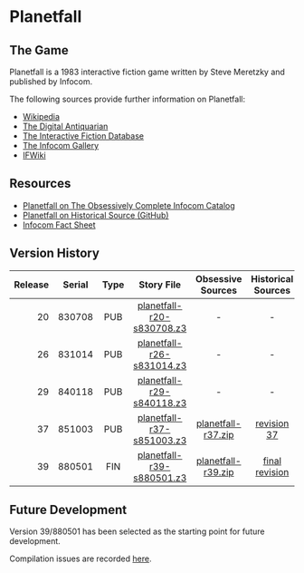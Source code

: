# Planetfall

## The Game

Planetfall is a 1983 interactive fiction game written by Steve Meretzky and published by Infocom.

The following sources provide further information on Planetfall:

* [Wikipedia](https://en.wikipedia.org/wiki/Planetfall)
* [The Digital Antiquarian](https://www.filfre.net/2013/03/planetfall/)
* [The Interactive Fiction Database](https://ifdb.tads.org/viewgame?id=xe6kb3cuqwie2q38)
* [The Infocom Gallery](http://infocom.elsewhere.org/gallery/planetfall/planetfall.html)
* [IFWiki](http://www.ifwiki.org/index.php/Planetfall)

## Resources

* [Planetfall on The Obsessively Complete Infocom Catalog](https://eblong.com/infocom/#planetfall)
* [Planetfall on Historical Source (GitHub)](https://github.com/historicalsource/planetfall)
* [Infocom Fact Sheet](http://pdd.if-legends.org/infocom/fact-sheet.txt)

## Version History

| Release | Serial | Type | Story File                  | Obsessive Sources    | Historical Sources |
| -------:|:------:|:----:|:---------------------------:|:--------------------:|:------------------:|
|      20 | 830708 |  PUB | [planetfall-r20-s830708.z3] |                    - |                  - |
|      26 | 831014 |  PUB | [planetfall-r26-s831014.z3] |                    - |                  - |
|      29 | 840118 |  PUB | [planetfall-r29-s840118.z3] |                    - |                  - |
|      37 | 851003 |  PUB | [planetfall-r37-s851003.z3] | [planetfall-r37.zip] |      [revision 37] |
|      39 | 880501 |  FIN | [planetfall-r39-s880501.z3] | [planetfall-r39.zip] |   [final revision] |

[planetfall-r20-s830708.z3]: https://eblong.com/infocom/gamefiles/planetfall-r20-s830708.z3

[planetfall-r26-s831014.z3]: https://eblong.com/infocom/gamefiles/planetfall-r26-s831014.z3

[planetfall-r29-s840118.z3]: https://eblong.com/infocom/gamefiles/planetfall-r29-s840118.z3

[planetfall-r37-s851003.z3]: https://eblong.com/infocom/gamefiles/planetfall-r37-s851003.z3
[planetfall-r37.zip]: https://eblong.com/infocom/sources/planetfall-r37.zip
[revision 37]: https://github.com/historicalsource/planetfall/tree/281bd3417faada8011397244d4bfaad562cb7bfc

[planetfall-r39-s880501.z3]: https://eblong.com/infocom/gamefiles/planetfall-r39-s880501.z3
[planetfall-r39.zip]: https://eblong.com/infocom/sources/planetfall-r39.zip
[final revision]: https://github.com/historicalsource/planetfall/tree/e85ca899aac575e74a4b3845f44d09a891c1563a

## Future Development

Version 39/880501 has been selected as the starting point for future development.

Compilation issues are recorded [here](https://github.com/the-infocom-files/planetfall/issues/2).
